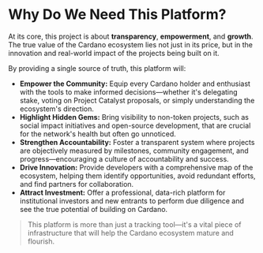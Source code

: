# Why Do We Need This Platform?

At its core, this project is about **transparency**, **empowerment**, and **growth**. The true value of the Cardano ecosystem lies not just in its price, but in the innovation and real-world impact of the projects being built on it.

By providing a single source of truth, this platform will:

- **Empower the Community:** Equip every Cardano holder and enthusiast with the tools to make informed decisions—whether it's delegating stake, voting on Project Catalyst proposals, or simply understanding the ecosystem's direction.
- **Highlight Hidden Gems:** Bring visibility to non-token projects, such as social impact initiatives and open-source development, that are crucial for the network's health but often go unnoticed.
- **Strengthen Accountability:** Foster a transparent system where projects are objectively measured by milestones, community engagement, and progress—encouraging a culture of accountability and success.
- **Drive Innovation:** Provide developers with a comprehensive map of the ecosystem, helping them identify opportunities, avoid redundant efforts, and find partners for collaboration.
- **Attract Investment:** Offer a professional, data-rich platform for institutional investors and new entrants to perform due diligence and see the true potential of building on Cardano.

> This platform is more than just a tracking tool—it's a vital piece of infrastructure that will help the Cardano ecosystem mature and flourish.